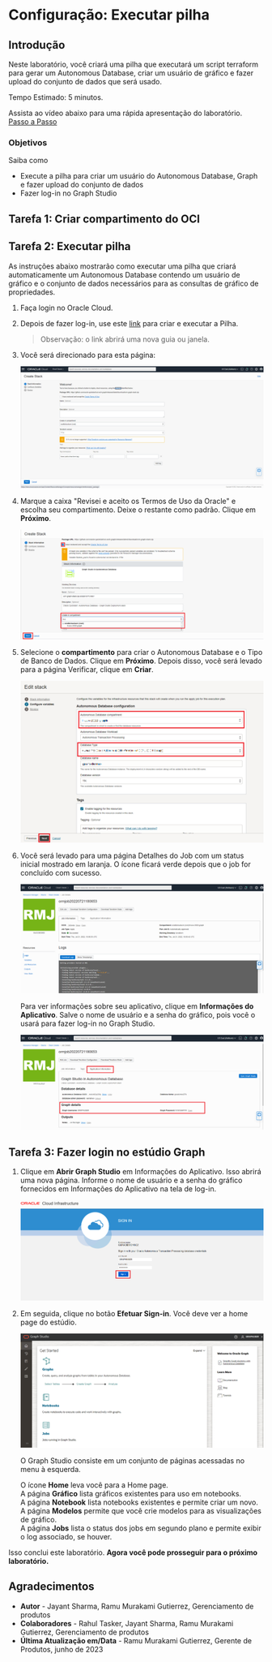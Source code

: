 # Configuração: Executar pilha

## Introdução

Neste laboratório, você criará uma pilha que executará um script terraform para gerar um Autonomous Database, criar um usuário de gráfico e fazer upload do conjunto de dados que será usado.

Tempo Estimado: 5 minutos.

Assista ao vídeo abaixo para uma rápida apresentação do laboratório. [Passo a Passo](videohub:1_4lr4x8eb)

### Objetivos

Saiba como

*   Execute a pilha para criar um usuário do Autonomous Database, Graph e fazer upload do conjunto de dados
*   Fazer log-in no Graph Studio

## Tarefa 1: Criar compartimento do OCI

[](include:iam-compartment-create-body.md)

## Tarefa 2: Executar pilha

As instruções abaixo mostrarão como executar uma pilha que criará automaticamente um Autonomous Database contendo um usuário de gráfico e o conjunto de dados necessários para as consultas de gráfico de propriedades.

1.  Faça login no Oracle Cloud.
    
2.  Depois de fazer log-in, use este [link](https://cloud.oracle.com/resourcemanager/stacks/create?zipUrl=https://github.com/oracle-quickstart/oci-arch-graph/releases/latest/download/orm-graph-stack.zip) para criar e executar a Pilha.
    
    > Observação: o link abrirá uma nova guia ou janela.
    
3.  Você será direcionado para esta página:
    
    ![A página Criar Pilha](./images/create-stack.png)
    
4.  Marque a caixa "Revisei e aceito os Termos de Uso da Oracle" e escolha seu compartimento. Deixe o restante como padrão. Clique em **Próximo**.
    
    ![Opção para ter verificado e aceitar os Termos de Uso da Oracle](./images/oracle-terms.png)
    
5.  Selecione o **compartimento** para criar o Autonomous Database e o Tipo de Banco de Dados. Clique em **Próximo**. Depois disso, você será levado para a página Verificar, clique em **Criar**.
    
    ![Configurando as definições para a pilha](./images/configure-variables.png)
    
6.  Você será levado para uma página Detalhes do Job com um status inicial mostrado em laranja. O ícone ficará verde depois que o job for concluído com sucesso.
    
    ![O job foi bem-sucedido](./images/successful-job.png)
    
    Para ver informações sobre seu aplicativo, clique em **Informações do Aplicativo**. Salve o nome de usuário e a senha do gráfico, pois você o usará para fazer log-in no Graph Studio.
    
    ![Como ver o nome de usuário e a senha do gráfico](./images/graph-username-password.png)
    

## Tarefa 3: Fazer login no estúdio Graph

1.  Clique em **Abrir Graph Studio** em Informações do Aplicativo. Isso abrirá uma nova página. Informe o nome de usuário e a senha do gráfico fornecidos em Informações do Aplicativo na tela de log-in.
    
    ![Abrir estúdio gráfico em Informações da Aplicação](./images/login-page.png " ")
    
2.  Em seguida, clique no botão **Efetuar Sign-in**. Você deve ver a home page do estúdio.
    
    ![O texto ALT não está disponível para esta imagem](./images/gs-graphuser-home-page.png " ")
    
    O Graph Studio consiste em um conjunto de páginas acessadas no menu à esquerda.
    
    O ícone **Home** leva você para a Home page.  
    A página **Gráfico** lista gráficos existentes para uso em notebooks.  
    A página **Notebook** lista notebooks existentes e permite criar um novo.  
    A página **Modelos** permite que você crie modelos para as visualizações de gráfico.  
    A página **Jobs** lista o status dos jobs em segundo plano e permite exibir o log associado, se houver.  
    

Isso conclui este laboratório. **Agora você pode prosseguir para o próximo laboratório.**

## Agradecimentos

*   **Autor** - Jayant Sharma, Ramu Murakami Gutierrez, Gerenciamento de produtos
*   **Colaboradores** - Rahul Tasker, Jayant Sharma, Ramu Murakami Gutierrez, Gerenciamento de produtos
*   **Última Atualização em/Data** - Ramu Murakami Gutierrez, Gerente de Produtos, junho de 2023